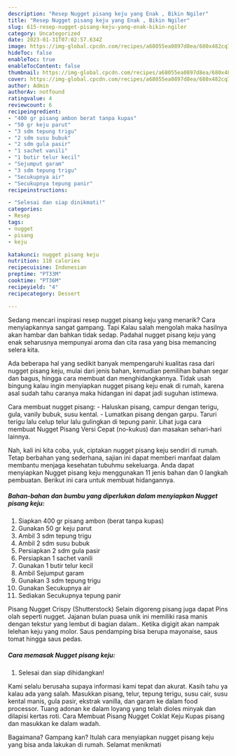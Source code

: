```yaml
---
description: "Resep Nugget pisang keju yang Enak , Bikin Ngiler"
title: "Resep Nugget pisang keju yang Enak , Bikin Ngiler"
slug: 615-resep-nugget-pisang-keju-yang-enak-bikin-ngiler
category: Uncategorized
date: 2023-01-31T07:02:57.634Z
image: https://img-global.cpcdn.com/recipes/a68055ea0897d8ea/680x482cq70/nugget-pisang-keju-foto-resep-utama.jpg
hideToc: false
enableToc: true
enableTocContent: false
thumbnail: https://img-global.cpcdn.com/recipes/a68055ea0897d8ea/680x482cq70/nugget-pisang-keju-foto-resep-utama.jpg
cover: https://img-global.cpcdn.com/recipes/a68055ea0897d8ea/680x482cq70/nugget-pisang-keju-foto-resep-utama.jpg
author: Admin
authorAv: notfound
ratingvalue: 4
reviewcount: 6
recipeingredient:
- "400 gr pisang ambon berat tanpa kupas"
- "50 gr keju parut"
- "3 sdm tepung trigu"
- "2 sdm susu bubuk"
- "2 sdm gula pasir"
- "1 sachet vanili"
- "1 butir telur kecil"
- "Sejumput garam"
- "3 sdm tepung trigu"
- "Secukupnya air"
- "Secukupnya tepung panir"
recipeinstructions:

- "Selesai dan siap dinikmati!"
categories:
- Resep
tags:
- nugget
- pisang
- keju

katakunci: nugget pisang keju 
nutrition: 110 calories
recipecuisine: Indonesian
preptime: "PT33M"
cooktime: "PT36M"
recipeyield: "4"
recipecategory: Dessert

---
```



Sedang mencari inspirasi resep nugget pisang keju yang menarik? Cara menyiapkannya sangat gampang. Tapi Kalau salah mengolah maka hasilnya akan hambar dan bahkan tidak sedap. Padahal nugget pisang keju yang enak seharusnya mempunyai aroma dan cita rasa yang bisa memancing selera kita.


Ada beberapa hal yang sedikit banyak mempengaruhi kualitas rasa dari nugget pisang keju, mulai dari jenis bahan, kemudian pemilihan bahan segar dan bagus, hingga cara membuat dan menghidangkannya. Tidak usah bingung kalau ingin menyiapkan nugget pisang keju enak di rumah, karena asal sudah tahu caranya maka hidangan ini dapat jadi suguhan istimewa.

Cara membuat nugget pisang: - Haluskan pisang, campur dengan terigu, gula, vanily bubuk, susu kental. - Lumatkan pisang dengan garpu. Taruri terigu lalu celup telur lalu gulingkan di tepung panir. Lihat juga cara membuat Nugget Pisang Versi Cepat (no-kukus) dan masakan sehari-hari lainnya.


Nah, kali ini kita coba, yuk, ciptakan nugget pisang keju sendiri di rumah. Tetap berbahan yang sederhana, sajian ini dapat memberi manfaat dalam membantu menjaga kesehatan tubuhmu sekeluarga. Anda dapat menyiapkan Nugget pisang keju menggunakan 11 jenis bahan dan 0 langkah pembuatan. Berikut ini cara untuk membuat hidangannya.

<!--inarticleads1-->

##### Bahan-bahan dan bumbu yang diperlukan dalam menyiapkan Nugget pisang keju:

1. Siapkan 400 gr pisang ambon (berat tanpa kupas)
1. Gunakan 50 gr keju parut
1. Ambil 3 sdm tepung trigu
1. Ambil 2 sdm susu bubuk
1. Persiapkan 2 sdm gula pasir
1. Persiapkan 1 sachet vanili
1. Gunakan 1 butir telur kecil
1. Ambil Sejumput garam
1. Gunakan 3 sdm tepung trigu
1. Gunakan Secukupnya air
1. Sediakan Secukupnya tepung panir


Pisang Nugget Crispy (Shutterstock) Selain digoreng pisang juga dapat Pins olah seperti nugget. Jajanan bulan puasa unik ini memiliki rasa manis dengan tekstur yang lembut di bagian dalam.. Ketika digigit akan nampak lelehan keju yang molor. Saus pendamping bisa berupa mayonaise, saus tomat hingga saus pedas. 

<!--inarticleads2-->

##### Cara memasak Nugget pisang keju:


1. Selesai dan siap dihidangkan!

Kami selalu berusaha supaya informasi kami tepat dan akurat. Kasih tahu ya kalau ada yang salah. Masukkan pisang, telur, tepung terigu, susu cair, susu kental manis, gula pasir, ekstrak vanilla, dan garam ke dalam food processor. Tuang adonan ke dalam loyang yang telah dioles minyak dan dilapisi kertas roti. Cara Membuat Pisang Nugget Coklat Keju Kupas pisang dan masukkan ke dalam wadah. 

Bagaimana? Gampang kan? Itulah cara menyiapkan nugget pisang keju yang bisa anda lakukan di rumah. Selamat menikmati
